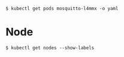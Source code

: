 
```
$ kubectl get pods mosquitto-l4mmx -o yaml
```

# Node
```
$ kubectl get nodes --show-labels
```
